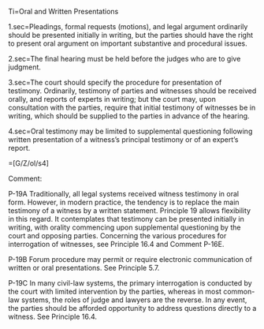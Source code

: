 Ti=Oral and Written Presentations

1.sec=Pleadings, formal requests (motions), and legal argument ordinarily should be presented initially in writing, but the parties should have the right to present oral argument on important substantive and procedural issues.

2.sec=The final hearing must be held before the judges who are to give judgment.

3.sec=The court should specify the procedure for presentation of testimony. Ordinarily, testimony of parties and witnesses should be received orally, and reports of experts in writing; but the court may, upon consultation with the parties, require that initial testimony of witnesses be in writing, which should be supplied to the parties in advance of the hearing.

4.sec=Oral testimony may be limited to supplemental questioning following written presentation of a witness’s principal testimony or of an expert’s report.

=[G/Z/ol/s4]

Comment:

P-19A Traditionally, all legal systems received witness testimony in oral form. However, in modern practice, the tendency is to replace the main testimony of a witness by a written statement. Principle 19 allows flexibility in this regard. It contemplates that testimony can be presented initially in writing, with orality commencing upon supplemental questioning by the court and opposing parties. Concerning the various procedures for interrogation of witnesses, see Principle 16.4 and Comment P-16E.

P-19B Forum procedure may permit or require electronic communication of written or oral presentations. See Principle 5.7.

P-19C In many civil-law systems, the primary interrogation is conducted by the court with limited intervention by the parties, whereas in most common-law systems, the roles of judge and lawyers are the reverse. In any event, the parties should be afforded opportunity to address questions directly to a witness. See Principle 16.4.
